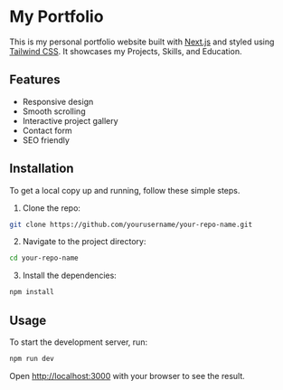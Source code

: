 # My Portfolio

This is my personal portfolio website built with [Next.js](https://nextjs.org/) and styled using [Tailwind CSS](https://tailwindcss.com/). It showcases my Projects, Skills, and Education.

## Features

- Responsive design
- Smooth scrolling
- Interactive project gallery
- Contact form
- SEO friendly

## Installation

To get a local copy up and running, follow these simple steps.

1. Clone the repo:

```sh
git clone https://github.com/yourusername/your-repo-name.git
```

2. Navigate to the project directory:

```sh
cd your-repo-name
```

3. Install the dependencies:

```sh
npm install
```

## Usage

To start the development server, run:

```sh
npm run dev
```

Open [http://localhost:3000](http://localhost:3000) with your browser to see the result.

